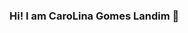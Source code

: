### Hi! I am CaroLina Gomes Landim 👋

<!--
**Carolina995/Carolina995** is a ✨ _special_ ✨ repository because its `README.md` (this file) appears on your GitHub profile.

Here are some ideas to get you started:


- 🌱 I’m currently studying first year in Computing and IT at CCT College in Dublin
- 🤔 I’m looking for help with practice and opportunity jobs
- 📫 How to reach me: carolina.gomeslandim@gmail.com
- 😄 Pronouns: she/her ela/dela



